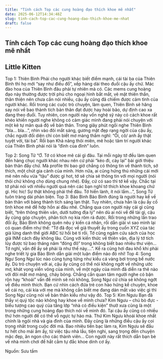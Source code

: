 ```yaml
---
title: "Tính cách Top các cung hoàng đạo thích khoe mẽ nhất"
date: 2025-06-12T14:34:48Z
slug: tinh-cach-top-cac-cung-hoang-dao-thich-khoe-me-nhat
draft: false
---
```


## Tính cách Top các cung hoàng đạo thích khoe mẽ nhất

## Little Kitten

Top 1: Thiên Bình
Phải cho người khác biết điểm mạnh, cái tài ba của Thiên Bình thì họ mới “say như điếu đổ”, xếp hàng dài theo đuổi cậu ấy chứ. Mác đào hoa của Thiên Bình đâu phải tự nhiên mà có.
Các mems cung hoàng đạo này thường được trời phú cho ngoại hình bắt mắt, vẻ mặt thiên thần, thân thiện nên chưa cần nói nhiều, cậu ấy cũng đã chiếm được cảm tình của người khác. Rồi trong các cuộc trò chuyện, làm quen, Thiên Bình sẽ hăng say nói về bao thành tích bản thân đạt được hay hoài bão, dự định cao xa đang theo đuổi. Tuy nhiên, con người này vốn nghệ sỹ này có cách khoe rất khéo khiến người nghe không có cảm giác mình đang phải nói chuyện với một kẻ tự mãn quá độ về bản thân. Trong giây phút ngồi nghe Thiên Bình “bla… bla…”, nhìn vào đôi mắt sáng, gương mặt đẹp rạng ngời của cậu ấy, chắc người đối diện chỉ còn biết mơ màng thầm nghĩ: “Ôi, cô/ anh ấy thật tuyệt vời, tài ba”. Rồi bạn Khả năng thôi miên, mê hoặc tâm trí người khác của Thiên Bình phải nói là “đỉnh của đỉnh” luôn.

Top 2: Song Tử
“Ơ. Tớ có khoe mẽ cái gì đâu. Tại mỗi ngày tớ đều làm quen đến hàng chục người khác nhau nên cứ phải “kéo đi, cày lại” bài giới thiệu bản thân đấy chứ. Mà profile thì bao giờ chẳng có thông tin về thành tích, sở thích, một chút gia cảnh của mình. Hơn nữa, ai cũng hứng thú những cái mới mẻ nên nếu vừa “tậu” được gì hot, tớ sẽ chia sẻ thông tin với mọi người (nói thôi chứ không cho dùng chung nhé). Đấy, cứ có sao thì tớ kể vậy. Chắc tại tớ phải nói với nhiều người quá nên các bạn nghĩ tớ thích khoe khoang chứ gì. Hic hic! Sự thật không phải thế đâu. Tớ hiền lành, ít nói lắm…”, Song Tử tuôn tràng dài phản biện.
Top 3: Bảo Bình
Bảo Bình đúng là người hay kể về bản thân với bảng thành tích sáng lạn thật. Tuy nhiên, chưa hẳn là cậu ấy cố tình khoe mẽ để hớp hồn ai đâu nhé. Chẳng qua con người này cái gì cũng biết, “trên thông thiên văn, dưới tường địa lý” nên dù ai nói về đề tài gì, cậu ấy cũng góp chuyện, phân tích nọ kia rôm rả được. Rồi trong những lần trao đổi ấy, Bảo Bình không quên nêu ý kiến cá nhân, rồi dẫn giải vì sao mình lại có quan điểm như thế: “Tớ đã đọc về giả thuyết ấy trong cuốn XYZ của tác giả lừng danh thế giới ABC từ hồi bé tí rồi. Tớ cũng ngâm cứu sách của học giả INM cách đây không lâu. Cùng với kiến thức về thiên văn, địa lý tớ tích lũy được từ bao tháng năm “đóng đô” trong không biết bao nhiêu thư viện… Tớ nghĩ, vấn đề ấy sẽ phải là như thế này….”. Kể ra cũng hơi đau khổ khi phải nghe triết lý gia Bảo Bình dẫn giải một luận điểm nào đó nhỉ!
Top 4: Song Ngư
Song Ngư lúc nào cũng tưng tửng như kiểu cá vàng bơi trong bể nước ấy. Dù trò chuyện với ai, cậu ấy cũng có thể nói không ngớt về những ước mơ, khát vọng viển vông của mình, về một ngày của mình đã diễn ra thê nào với đôi mắt mơ màng, cháy bỏng. Chẳng cần quan tâm người nghe có bận rộn hay “khoái” vấn đề mình sẽ nói không, Song Ngư cứ chia sẻ không ngớt về điều mình thích. Bạn cứ nhìn cách đứa trẻ con hào hứng kể chuyện, khoe về cái nọ, cái kia với mẹ mà không cần biết mẹ đang dán mắt vào việc gì thì Song Ngư cũng nói về bản thân kiểu như vậy đó.
Top 5: Kim Ngưu
Bạn đã thấy vị quý tộc nào không hay khoe về mình chưa? Kim Ngưu – chú bò đực - biểu tượng cao quý của tầng lớp “nhà có điều kiện” thưở xưa cũng là một trong những cung hoàng đạo thích nói về mình đó. Tại cậu ấy cũng có nhiều thứ hơn người để có thể vỗ ngực tự hào mà. Thứ Kim Ngưu khoái khoe nhất chính là ngôi nhà và gia đình của mình. Đây cũng là những điều cậu ấy coi trọng nhất trong cuộc đời mà. Bao nhiêu tiền bạc làm ra, Kim Ngưu sẽ đầu tư hết cho mái ấm ấy, từ việc tậu nhà lầu, tiện nghi, sang trọng đến chuyện mặc đẹp, ăn ngon cho các thành viên… Con người này rất thích dẫn bạn bè về nhà mình chơi để hắt cằm tự đắc khoe dinh cơ ấy.

Nguồn: Sưu tầm